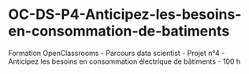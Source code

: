 # OC-DS-P4-Anticipez-les-besoins-en-consommation-de-batiments
Formation OpenClassrooms - Parcours data scientist - Projet n°4 - Anticipez les besoins en consommation électrique de bâtiments - 100 h
